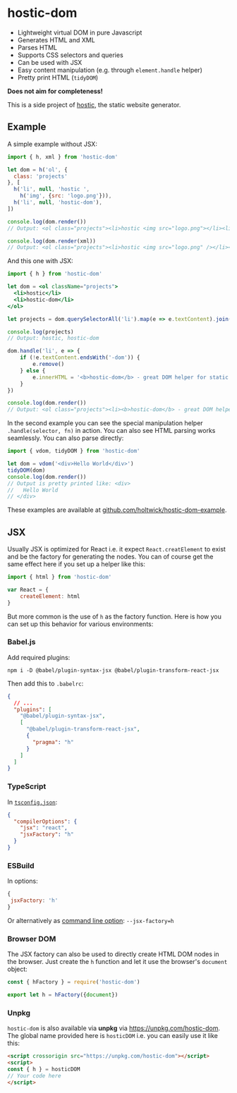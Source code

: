 # hostic-dom

- Lightweight virtual DOM in pure Javascript
- Generates HTML and XML
- Parses HTML
- Supports CSS selectors and queries
- Can be used with JSX
- Easy content manipulation (e.g. through `element.handle` helper)
- Pretty print HTML (`tidyDOM`)

**Does not aim for completeness!**

This is a side project of [hostic](https://github.com/holtwick/hostic), the static website generator. 

## Example

A simple example without JSX:

```js
import { h, xml } from 'hostic-dom'

let dom = h('ol', {
  class: 'projects'
}, [
  h('li', null, 'hostic ',
    h('img', {src: 'logo.png'})),
  h('li', null, 'hostic-dom'),
])

console.log(dom.render())
// Output: <ol class="projects"><li>hostic <img src="logo.png"></li><li>hostic-dom</li></ol>

console.log(dom.render(xml))
// Output: <ol class="projects"><li>hostic <img src="logo.png" /></li><li>hostic-dom</li></ol>
```

And this one with JSX:

```jsx 
import { h } from 'hostic-dom'

let dom = <ol className="projects">
  <li>hostic</li>
  <li>hostic-dom</li>    
</ol>

let projects = dom.querySelectorAll('li').map(e => e.textContent).join(', ')

console.log(projects)
// Output: hostic, hostic-dom

dom.handle('li', e => {
    if (!e.textContent.endsWith('-dom')) {
        e.remove()
    } else {
        e.innerHTML = '<b>hostic-dom</b> - great DOM helper for static content' 
    }
})

console.log(dom.render())
// Output: <ol class="projects"><li><b>hostic-dom</b> - great DOM helper for static content</li></ol>
```

In the second example you can see the special manipulation helper `.handle(selector, fn)` in action. You can also see HTML parsing works seamlessly. You can also parse directly:

```js
import { vdom, tidyDOM } from 'hostic-dom'

let dom = vdom('<div>Hello World</div>')
tidyDOM(dom)
console.log(dom.render())
// Output is pretty printed like: <div>
//   Hello World
// </div>
```

These examples are available at [github.com/holtwick/hostic-dom-example](https://github.com/holtwick/hostic-dom-example).

## JSX

Usually JSX is optimized for React i.e. it expect `React.creatElement` to exist and be the factory for generating the nodes. You can of course get the same effect here if you set up a helper like this:

```js
import { html } from 'hostic-dom'

var React = {
    createElement: html
}
```

But more common is the use of `h` as the factory function. Here is how you can set up this behavior for various environments:

### Babel.js

Add required plugins:

```shell script
npm i -D @babel/plugin-syntax-jsx @babel/plugin-transform-react-jsx
```

Then add this to `.babelrc`:

```json
{
  // ...
  "plugins": [
    "@babel/plugin-syntax-jsx",
    [
      "@babel/plugin-transform-react-jsx",
      {
        "pragma": "h"
      }
    ]
  ]
}
```

### TypeScript

In [`tsconfig.json`](https://www.typescriptlang.org/docs/handbook/compiler-options-in-msbuild.html#mappings):

```json
{
  "compilerOptions": {
    "jsx": "react",
    "jsxFactory": "h"
  }
}
```

### ESBuild

In options:

```js
{
 jsxFactory: 'h'
}
```

Or alternatively as [command line option](https://github.com/evanw/esbuild#command-line-usage): `--jsx-factory=h`

### Browser DOM

The JSX factory can also be used to directly create HTML DOM nodes in the browser. Just create the `h` function and let it use the browser's `document` object:

```js
const { hFactory } = require('hostic-dom')

export let h = hFactory({document})
``` 

### Unpkg

`hostic-dom` is also available via **unpkg** via <https://unpkg.com/hostic-dom>. The global name provided here is `hosticDOM` i.e. you can easily use it like this:

```html
<script crossorigin src="https://unpkg.com/hostic-dom"></script>
<script>
const { h } = hosticDOM
// Your code here
</script>
```
